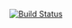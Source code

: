 [![Build Status](https://travis-ci.com/RexterR/ecommercify-backend.svg?token=Urss9g2V9ZAb5C1xdXdg&branch=master)](https://travis-ci.com/RexterR/ecommercify-backend)